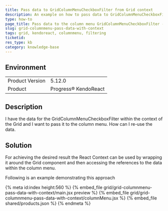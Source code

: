 ```yaml
---
title: Pass data to GridColumnMenuCheckboxFilter from Grid context
description: An example on how to pass data to GridColumnMenuCheckboxFilter using React Context.
type: how-to
page_title: Pass data to the column menu GridColumnMenuCheckboxFilter - KendoReact Grid
slug: grid-columnmenu-pass-data-with-context
tags: grid, kendoreact, columnmenu, filtering
ticketid: 
res_type: kb
category: knowledge-base
---
```


## Environment

<table>
	<tbody>
		<tr>
			<td>Product Version</td>
			<td>5.12.0</td>
		</tr>
		<tr>
			<td>Product</td>
			<td>Progress® KendoReact</td>
		</tr>
	</tbody>
</table>


## Description

I have the data for the GridColumnMenuCheckboxFilter within the context of the Grid and I want to pass it to the column menu. How can I re-use the data.

## Solution 

For achieving the desired result the React Context can be used by wrapping it around the Grid component and then accessing the references to the data within the column menu.

Following is an example demonstrating this approach

{% meta id:index height:560 %}
{% embed_file grid/grid-columnmenu-pass-data-with-context/main.jsx preview %}
{% embed_file grid/grid-columnmenu-pass-data-with-context/columnMenu.jsx %}
{% embed_file shared/products.json %}
{% endmeta %}